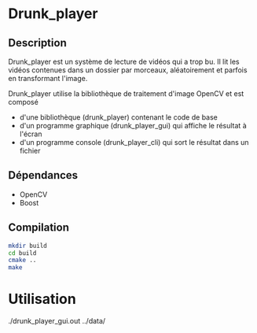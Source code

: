 # Drunk_player

## Description


Drunk_player est un système de lecture de vidéos qui a trop bu.
Il lit les vidéos contenues dans un dossier par morceaux, aléatoirement
et parfois en transformant l'image.

Drunk_player utilise la bibliothèque de traitement d'image OpenCV et est composé

* d'une bibliothèque (drunk_player) contenant le code de base
* d'un programme graphique (drunk_player_gui) qui affiche le résultat à l'écran
* d'un programme console (drunk_player_cli) qui sort le résultat dans un fichier

## Dépendances


* OpenCV
* Boost

## Compilation


```bash
mkdir build
cd build
cmake ..
make
```

# Utilisation

./drunk_player_gui.out ../data/